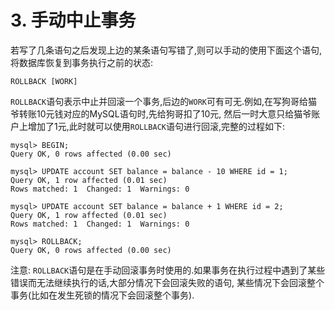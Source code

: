 # 3. 手动中止事务

若写了几条语句之后发现上边的某条语句写错了,则可以手动的使用下面这个语句,将数据库恢复到事务执行之前的状态:

```
ROLLBACK [WORK]
```

`ROLLBACK`语句表示中止并回滚一个事务,后边的`WORK`可有可无.例如,在写狗哥给猫爷转账10元钱对应的MySQL语句时,先给狗哥扣了10元,
然后一时大意只给猫爷账户上增加了1元,此时就可以使用`ROLLBACK`语句进行回滚,完整的过程如下:

```
mysql> BEGIN;
Query OK, 0 rows affected (0.00 sec)

mysql> UPDATE account SET balance = balance - 10 WHERE id = 1;
Query OK, 1 row affected (0.01 sec)
Rows matched: 1  Changed: 1  Warnings: 0

mysql> UPDATE account SET balance = balance + 1 WHERE id = 2;
Query OK, 1 row affected (0.01 sec)
Rows matched: 1  Changed: 1  Warnings: 0

mysql> ROLLBACK;
Query OK, 0 rows affected (0.00 sec)
```

注意: `ROLLBACK`语句是在手动回滚事务时使用的.如果事务在执行过程中遇到了某些错误而无法继续执行的话,大部分情况下会回滚失败的语句,
某些情况下会回滚整个事务(比如在发生死锁的情况下会回滚整个事务).

